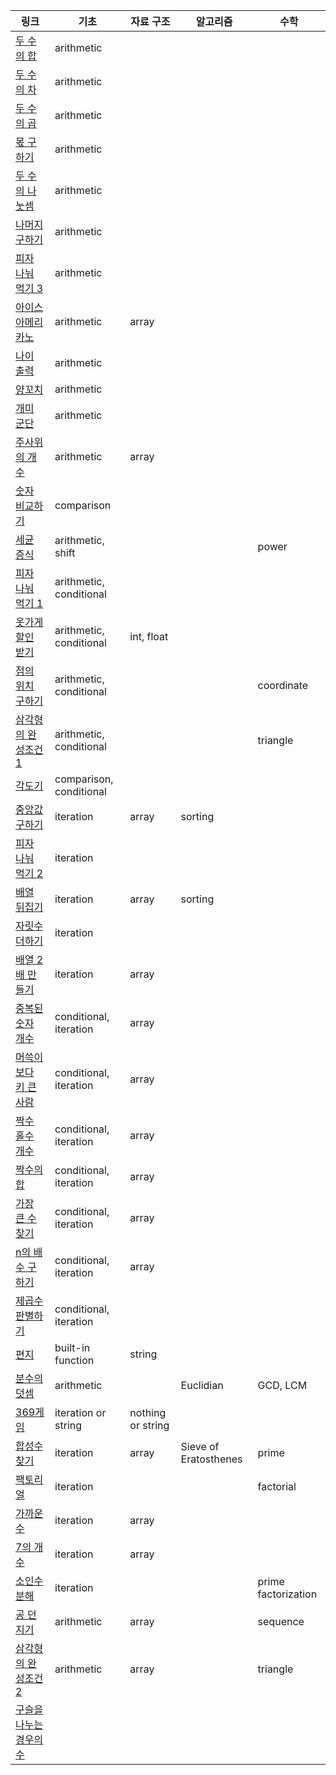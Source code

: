|링크|기초|자료 구조|알고리즘|수학|
|----|---------|--------|------------|-------------------|
|[두 수의 합](https://school.programmers.co.kr/learn/courses/30/lessons/120802)|arithmetic||||
|[두 수의 차](https://school.programmers.co.kr/learn/courses/30/lessons/120803)|arithmetic||||
|[두 수의 곱](https://school.programmers.co.kr/learn/courses/30/lessons/120804)|arithmetic||||
|[몫 구하기](https://school.programmers.co.kr/learn/courses/30/lessons/120805)|arithmetic||||
|[두 수의 나눗셈](https://school.programmers.co.kr/learn/courses/30/lessons/120806)|arithmetic||||
|[나머지 구하기](https://school.programmers.co.kr/learn/courses/30/lessons/120810)|arithmetic||||
|[피자 나눠 먹기 3](https://school.programmers.co.kr/learn/courses/30/lessons/120816)|arithmetic||||
|[아이스 아메리카노](https://school.programmers.co.kr/learn/courses/30/lessons/120819)|arithmetic|array|||
|[나이 출력](https://school.programmers.co.kr/learn/courses/30/lessons/120820)|arithmetic||||
|[양꼬치](https://school.programmers.co.kr/learn/courses/30/lessons/120830)|arithmetic||||
|[개미 군단](https://school.programmers.co.kr/learn/courses/30/lessons/120837)|arithmetic||||
|[주사위의 개수](https://school.programmers.co.kr/learn/courses/30/lessons/120845)|arithmetic|array|||
|[숫자 비교하기](https://school.programmers.co.kr/learn/courses/30/lessons/120807)|comparison||||
|[세균 증식](https://school.programmers.co.kr/learn/courses/30/lessons/120910)|arithmetic, shift|||power|
|[피자 나눠 먹기 1](https://school.programmers.co.kr/learn/courses/30/lessons/120814)|arithmetic, conditional||||
|[옷가게 할인 받기](https://school.programmers.co.kr/learn/courses/30/lessons/120818)|arithmetic, conditional|int, float|||
|[점의 위치 구하기](https://school.programmers.co.kr/learn/courses/30/lessons/120841)|arithmetic, conditional|||coordinate|
|[삼각형의 완성조건 1](https://school.programmers.co.kr/learn/courses/30/lessons/120889)|arithmetic, conditional|||triangle|
|[각도기](https://school.programmers.co.kr/learn/courses/30/lessons/120829)|comparison, conditional||||
|[중앙값 구하기](https://school.programmers.co.kr/learn/courses/30/lessons/120811)|iteration|array|sorting||
|[피자 나눠 먹기 2](https://school.programmers.co.kr/learn/courses/30/lessons/120815)|iteration||||
|[배열 뒤집기](https://school.programmers.co.kr/learn/courses/30/lessons/120821)|iteration|array|sorting||
|[자릿수 더하기](https://school.programmers.co.kr/learn/courses/30/lessons/120906)|iteration||||
|[배열 2배 만들기](https://school.programmers.co.kr/learn/courses/30/lessons/120809)|iteration|array|||
|[중복된 숫자 개수](https://school.programmers.co.kr/learn/courses/30/lessons/120583)|conditional, iteration|array|||
|[머쓱이보다 키 큰 사람](https://school.programmers.co.kr/learn/courses/30/lessons/120585)|conditional, iteration|array|||
|[짝수 홀수 개수](https://school.programmers.co.kr/learn/courses/30/lessons/120824)|conditional, iteration|array|||
|[짝수의 합](https://school.programmers.co.kr/learn/courses/30/lessons/120831)|conditional, iteration|array|||
|[가장 큰 수 찾기](https://school.programmers.co.kr/learn/courses/30/lessons/120899)|conditional, iteration|array|||
|[n의 배수 구하기](https://school.programmers.co.kr/learn/courses/30/lessons/120905)|conditional, iteration|array|||
|[제곱수 판별하기](https://school.programmers.co.kr/learn/courses/30/lessons/120909)|conditional, iteration||||
|[편지](https://school.programmers.co.kr/learn/courses/30/lessons/120898)|built-in function|string|||
|[분수의 덧셈](https://school.programmers.co.kr/learn/courses/30/lessons/120808)|arithmetic||Euclidian|GCD, LCM|
|[369게임](https://school.programmers.co.kr/learn/courses/30/lessons/120891)|iteration or string|nothing or string|||
|[합성수 찾기](https://school.programmers.co.kr/learn/courses/30/lessons/120846)|iteration|array|Sieve of Eratosthenes|prime|
|[팩토리얼](https://school.programmers.co.kr/learn/courses/30/lessons/120848)|iteration|||factorial|
|[가까운 수](https://school.programmers.co.kr/learn/courses/30/lessons/120890)|iteration|array|||
|[7의 개수](https://school.programmers.co.kr/learn/courses/30/lessons/120912)|iteration|array|||
|[소인수분해](https://school.programmers.co.kr/learn/courses/30/lessons/120852)|iteration|||prime factorization|
|[공 던지기](https://school.programmers.co.kr/learn/courses/30/lessons/120843)|arithmetic|array||sequence|
|[삼각형의 완성조건 2](https://school.programmers.co.kr/learn/courses/30/lessons/120868)|arithmetic|array||triangle|
|[구슬을 나누는 경우의 수](https://school.programmers.co.kr/learn/courses/30/lessons/120840)|||||
